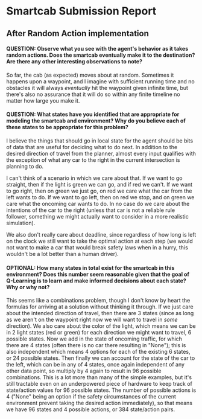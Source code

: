 # Smartcab Submission Report


## After Random Action implementation

#### QUESTION: Observe what you see with the agent's behavior as it takes random actions. Does the smartcab eventually make it to the destination? Are there any other interesting observations to note?

So far, the cab (as expected) moves about at random.  Sometimes it happens
upon a waypoint, and I imagine with sufficient running time and no obstacles
it will always _eventually_ hit the waypoint given infinite time,
but there's also no assurance that it will do so within any finite timeline
no matter how large you make it.

#### QUESTION: What states have you identified that are appropriate for modeling the smartcab and environment? Why do you believe each of these states to be appropriate for this problem?

I believe the things that should go in local state for the agent should be bits
of data that are useful for deciding what to do next.  In addition to the desired
direction of travel from the planner, almost every input qualifies
with the exception of what any car to the right in the current intersection is
planning to do.

I can't think of a scenario in which we care about that.  If we want to go straight,
then if the light is green we can go, and if red we can't.  If we want to go right,
then on green we just go, on red we care what the car from the left wants to do.
If we want to go left, then on red we stop, and on green we care what the oncoming
car wants to do.  In no case do we care about the intentions of the car to the
right (unless that car is not a reliable rule follower, something we might
actually want to consider in a more realistic simulation).

We also don't really care about deadline, since regardless of how long is left on the clock
we still want to take the optimal action at each step (we would not want to make a car that
would break safety laws when in a hurry, this wouldn't be a lot better than a human
driver).

#### OPTIONAL: How many states in total exist for the smartcab in this environment? Does this number seem reasonable given that the goal of Q-Learning is to learn and make informed decisions about each state? Why or why not?

This seems like a combinations problem, though I don't know by heart the formulas
for arriving at a solution without thinking it through.  If we just care about
the intended direction of travel, then there are 3 states (since as long as
we aren't on the waypoint right now we will want to travel in _some_ direction).
We also care about the color of the light, which means we can be in 2 light states
(red or green) for each direction we might want to travel, 6 possible states.  Now
we add in the state of oncoming traffic, for which there are 4 states (often
there is no car there resulting in "None"); this is also independent which
means 4 options for each of the existing 6 states, or 24 possible states.  Then
finally we can account for the state of the car to the left, which can be in any
of 4 states, once again independent of any other data point, so multiply by 4 again
to result in 96 possible combinations.  This is a lot more than many of the simple
examples, but it's still tractable even on an underpowered piece of hardware
to keep track of state/action values for 96 possible states.  The number of
possible actions is 4 ("None" being an option if the safety circumstances of
the current environment prevent taking the desired action immediately), so that
means we have 96 states and 4 possible actions, or 384 state/action pairs.
